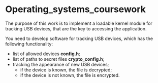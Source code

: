 # Operating_systems_coursework

The purpose of this work is to implement a loadable kernel module for tracking USB devices, that are the key to accessing the application.

You need to develop software for tracking USB devices, which has the following functionality:
- list of allowed devices **config.h**;
- list of paths to secret files **crypto_config.h**;
- tracking the appearance of new USB devices;
  - if the device is known, the file is decrypted;
  - if the device is not known, the file is encrypted.
